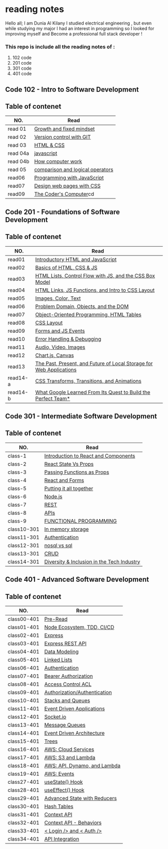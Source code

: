 # **reading notes**

Hello all;
I am Dunia Al Kilany 
I studied electrical engineering , but even while studying my major I had an interest in programming so I looked for improving myself and Become a professional full stack developer !

### **This repo is include all the reading notes of :**
1. 102 code 
2. 201 code 
3. 301 code 
4. 401 code



## **Code 102 - Intro to Software Development**

## Table of contenet
|NO.|Read|
|---|------|
read 01|[Growth and fixed mindset](https://duniaalkilany.github.io/reading-notes/read01)
read 02 |[Version control with GIT](https://duniaalkilany.github.io/reading-notes/read02)
read 03 |[HTML & CSS](https://duniaalkilany.github.io/reading-notes/read03)
read 04a|[javascript](https://duniaalkilany.github.io/reading-notes/read04a) 
read 04b|[How computer work](https://duniaalkilany.github.io/reading-notes/read04b)
read 05| [comparison and logical operators](https://duniaalkilany.github.io/reading-notes/read05)
read06|[Programming with JavaScript](https://duniaalkilany.github.io/reading-notes/read06)
read07|[Design web pages with CSS](https://duniaalkilany.github.io/reading-notes/read07)
read09|[The Coder's Computer](read09)cd 


## **Code 201 - Foundations of Software Development**

## Table of contenet
|NO.|Read|
|---|------|
read01|[Introductory HTML and JavaScript](https://duniaalkilany.github.io/reading-notes/class-01)
read02 |[Basics of HTML, CSS & JS](https://duniaalkilany.github.io/reading-notes/class-02)
read03 |[HTML Lists, Control Flow with JS, and the CSS Box Model](https://duniaalkilany.github.io/reading-notes/class-03)
read04|[HTML Links, JS Functions, and Intro to CSS Layout](https://ishadeed.com/assets/grid-flex/grid-vs-flexbox-1.png) 
read05|[Images, Color, Text](https://duniaalkilany.github.io/reading-notes/class-05)
read06|[Problem Domain, Objects, and the DOM](https://duniaalkilany.github.io/reading-notes/class-06)
read07|[Object-Oriented Programming, HTML Tables](https://duniaalkilany.github.io/reading-notes/class-07)
read08|[CSS Layout](https://duniaalkilany.github.io/reading-notes/class-08)
read09|[Forms and JS Events](https://duniaalkilany.github.io/reading-notes/class-09)
read10|[Error Handling & Debugging](https://duniaalkilany.github.io/reading-notes/class-10)
read11|[ Audio, Video, Images](https://duniaalkilany.github.io/reading-notes/class-11)
read12|[Chart.js, Canvas](https://duniaalkilany.github.io/reading-notes/class-12)
read13|[The Past, Present, and Future of Local Storage for Web Applications](https://duniaalkilany.github.io/reading-notes/class-13)
read14-a|[ CSS Transforms, Transitions, and Animations](https://duniaalkilany.github.io/reading-notes/class-14a)
read14-b|[What Google Learned From Its Quest to Build the Perfect Team*](https://duniaalkilany.github.io/reading-notes/class-14b)


## **Code 301 - Intermediate Software Development**

## Table of contenet
|NO.|Read|
|---|------|
class-1|[Introduction to React and Components](https://duniaalkilany.github.io/reading-notes/class-1)
class-2|[React State Vs Props](https://duniaalkilany.github.io/reading-notes/class-2)
class-3|[Passing Functions as Props](https://duniaalkilany.github.io/reading-notes/class-3)
class-4|[React and Forms](https://duniaalkilany.github.io/reading-notes/class-4)
class-5|[Putting it all together](https://duniaalkilany.github.io/reading-notes/class-5)
class-6|[Node.js](https://duniaalkilany.github.io/reading-notes/class-6)
class-7|[REST](https://duniaalkilany.github.io/reading-notes/class-7)
class-8|[APIs](https://duniaalkilany.github.io/reading-notes/class-8)
class-9|[FUNCTIONAL PROGRAMMING](https://duniaalkilany.github.io/reading-notes/class-9)
class10-301|[In memory storage](https://duniaalkilany.github.io/reading-notes/class10-301)
class11-301|[Authentication](https://duniaalkilany.github.io/reading-notes/class11-301)
class12-301|[nosql vs sql](https://duniaalkilany.github.io/reading-notes/class12-301)
class13-301|[CRUD](https://duniaalkilany.github.io/reading-notes/class13-301)
class14-301|[Diversity & Inclusion in the Tech Industry](https://duniaalkilany.github.io/reading-notes/class14-301)

## **Code 401 - Advanced Software Development**

## Table of contenet
|NO.|Read|
|---|------|
class00-401|[Pre-Read](https://duniaalkilany.github.io/reading-notes/class00-401)
class01-401|[Node Ecosystem, TDD, CI/CD](https://duniaalkilany.github.io/reading-notes/class01-401)
class02-401|[Express](https://duniaalkilany.github.io/reading-notes/class02-401)
class03-401|[Express REST API](https://duniaalkilany.github.io/reading-notes/class03-401)
class04-401|[Data Modeling](https://duniaalkilany.github.io/reading-notes/class04-401)
class05-401|[Linked Lists](https://duniaalkilany.github.io/reading-notes/class05-401)
class06-401|[Authentication](https://duniaalkilany.github.io/reading-notes/class06-401)
class07-401|[Bearer Authorization](https://duniaalkilany.github.io/reading-notes/class07-401)
class08-401|[Access Control ACL](https://duniaalkilany.github.io/reading-notes/class08-401)
class09-401|[Authorization/Authentication](https://duniaalkilany.github.io/reading-notes/class09-401)
class10-401|[Stacks and Queues](https://duniaalkilany.github.io/reading-notes/class10-401)
class11-401|[Event Driven Applications](https://duniaalkilany.github.io/reading-notes/class11-401)
class12-401|[Socket.io](https://duniaalkilany.github.io/reading-notes/class12-401)
class13-401|[Message Queues](https://duniaalkilany.github.io/reading-notes/class13-401)
class14-401|[Event Driven Architecture](https://duniaalkilany.github.io/reading-notes/class14-401)
class15-401|[Trees](https://duniaalkilany.github.io/reading-notes/class15-401)
class16-401|[AWS: Cloud Services](https://duniaalkilany.github.io/reading-notes/class16-401)
class17-401|[AWS: S3 and Lambda](https://duniaalkilany.github.io/reading-notes/class17-401)
class18-401|[AWS: API, Dynamo, and Lambda](https://duniaalkilany.github.io/reading-notes/class18-401)
class19-401|[AWS: Events](https://duniaalkilany.github.io/reading-notes/class19-401)
class27-401|[useState() Hook](https://duniaalkilany.github.io/reading-notes/class27-401)
class28-401|[useEffect() Hook](https://duniaalkilany.github.io/reading-notes/class28-401)
class29-401|[Advanced State with Reducers](https://duniaalkilany.github.io/reading-notes/class29-401)
class30-401|[Hash Tables](https://duniaalkilany.github.io/reading-notes/class30-401)
class31-401|[Context API](https://duniaalkilany.github.io/reading-notes/class31-401)
class32-401|[Context API - Behaviors](https://duniaalkilany.github.io/reading-notes/class32-401)
class33-401|[< Login /> and < Auth />](https://duniaalkilany.github.io/reading-notes/class33-401)
class34-401|[API Integration](https://duniaalkilany.github.io/reading-notes/class34-401)

